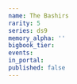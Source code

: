 ```yaml
---
name: The Bashirs
rarity: 5
series: ds9
memory_alpha: ''
bigbook_tier:
events:
in_portal:
published: false
---
```


